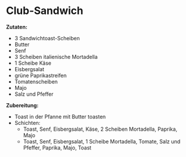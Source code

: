 # Club-Sandwich

**Zutaten:**

- 3 Sandwichtoast-Scheiben
- Butter
- Senf
- 3 Scheiben italienische Mortadella
- 1 Scheibe Käse
- Eisbergsalat
- grüne Paprikastreifen
- Tomatenscheiben
- Majo
- Salz und Pfeffer

**Zubereitung:**

- Toast in der Pfanne mit Butter toasten
- Schichten:
  - Toast, Senf, Eisbergsalat, Käse, 2 Scheiben Mortadella, Paprika, Majo
  - Toast, Senf, Eisbergsalat, 1 Scheibe Mortadella, Tomate, Salz und Pfeffer, Paprika, Majo, Toast
